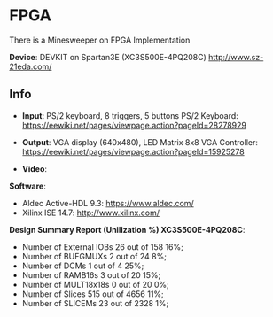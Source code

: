 # FPGA
There is a Minesweeper on FPGA Implementation

**Device**: DEVKIT on Spartan3E (XC3S500E-4PQ208C)
	http://www.sz-21eda.com/

## Info
* **Input**: PS/2 keyboard, 8 triggers, 5 buttons
PS/2 Keyboard: https://eewiki.net/pages/viewpage.action?pageId=28278929

* **Output**: VGA display (640x480), LED Matrix 8x8
VGA Controller:	https://eewiki.net/pages/viewpage.action?pageId=15925278 
 
* **Video**: 

**Software**:
* Aldec Active-HDL 9.3: 
	https://www.aldec.com/
* Xilinx ISE 14.7: 
	http://www.xilinx.com/

**Design Summary Report (Unilization %) XC3S500E-4PQ208C**:

* Number of External IOBs                  26 out of 158    16%;
* Number of BUFGMUXs                        2 out of 24      8%;
* Number of DCMs                            1 out of 4      25%;
* Number of RAMB16s                         3 out of 20     15%;
* Number of MULT18x18s                      0 out of 20      0%;
* Number of Slices                        515 out of 4656   11%;
*   Number of SLICEMs                     23 out of 2328    1%;
